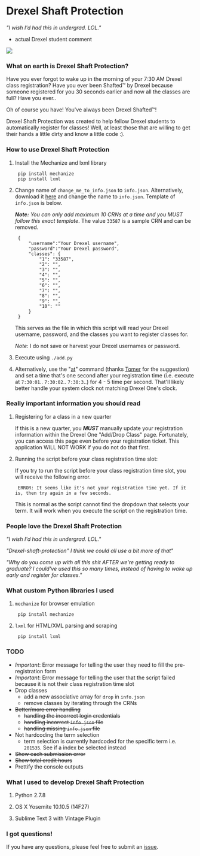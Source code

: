 # Drexel Shaft Protection

*"I wish I'd had this in undergrad. LOL."* 

- actual Drexel student comment

<img src="http://i.imgur.com/60DCbzR.gif">

### What on earth is Drexel Shaft Protection?

Have you ever forgot to wake up in the morning of your 7:30 AM Drexel class registration? Have you ever been Shafted™ by Drexel because someone registered for you 30 seconds earlier and
now all the classes are full? Have you ever..

Oh of course you have! You've always been Drexel Shafted™!

Drexel Shaft Protection was created to help fellow Drexel students to automatically register for classes! Well, at least those that are willing to get their hands a little dirty and know a little code :).

### How to use Drexel Shaft Protection

1. Install the Mechanize and lxml library

		pip install mechanize
		pip install lxml

2. Change name of `change_me_to_info.json` to `info.json`. Alternatively, download it [here](https://github.com/jackyliang/Drexel-Shaft-Protection/blob/master/change_me_to_info.json) and change the name to `info.json`. Template of `info.json` is below. 

	***Note:*** *You can only add maximum 10 CRNs at a time and you MUST follow this exact template*. The value `33587` is a sample CRN and can be removed.

		{   
		    "username":"Your Drexel username",
		    "password":"Your Drexel password",
		    "classes": {
		    	"1": "33587",
		    	"2": "",
		    	"3": "",
		    	"4": "",
		    	"5": "",
		    	"6": "",
		    	"7": "",
		    	"8": "",
		    	"9": "",
		    	"10": ""
		    }
		}  
	    
	This serves as the file in which this script will read your Drexel username, password, and the classes you want to register classes for.
	
	*Note*: I do not save or harvest your Drexel usernames or password. 

2. Execute using `./add.py`

3. Alternatively, use the "[at](http://www.computerhope.com/unix/uat.htm)" command (thanks [Tomer](https://github.com/eclair4151) for the suggestion) and set a time that's one second after your registration time (i.e. execute at `7:30:01`.. `7:30:02`.. `7:30:3`..) for 4 - 5 time per second. That'll likely better handle your system clock not matching Drexel One's clock. 

### Really important information you should read

1. Registering for a class in a new quarter

	If this is a new quarter, you ***MUST*** manually update your registration information within the Drexel One "Add/Drop Class" page. Fortunately, you can access this page even before your registration ticket. This application WILL NOT WORK if you do not do that first.

2. Running the script before your class registration time slot:

	If you try to run the script before your class registration time slot, you will receive the following error.  

        ERROR: It seems like it's not your registration time yet. If it is, then try again in a few seconds.
	    	
	This is normal as the script cannot find the dropdown that selects your term. It will work when you execute the script on the registration time.
	
### People love the Drexel Shaft Protection

*"I wish I'd had this in undergrad. LOL."*

*"Drexel-shaft-protection" I think we could all use a bit more of that"*

*"Why do you come up with all this shit AFTER we're getting ready to graduate? I could've used this so many times, instead of having to wake up early and register for classes."*

### What custom Python libraries I used

1. `mechanize` for browser emulation
	
		pip install mechanize

2. `lxml` for HTML/XML parsing and scraping

    	pip install lxml

### TODO

- *Important*: Error message for telling the user they need to fill the pre-registration form
- *Important*: Error message for telling the user that the script failed because it is not their class registration time slot
- Drop classes
	- add a new associative array for `drop` in `info.json`
	- remove classes by iterating through the CRNs
- ~~Better/more error handling~~
	- ~~handling the incorrect login credentials~~
	- ~~handling incorrect `info.json` file~~
	- ~~handling missing `info.json` file~~
- Not hardcoding the term selection
	- term selection is currently hardcoded for the specific term i.e. `201535`. See if a index be selected instead
- ~~Show each submission error~~
- ~~Show total credit hours~~
- Prettify the console outputs

### What I used to develop Drexel Shaft Protection

1. Python 2.7.8

2. OS X Yosemite 10.10.5 (14F27)

3. Sublime Text 3 with Vintage Plugin

### I got questions!

If you have any questions, please feel free to submit an [issue](https://github.com/jackyliang/Drexel-Shaft-Protection/issues).

